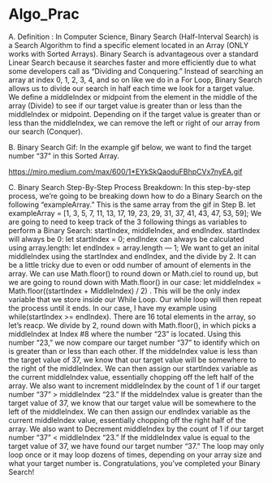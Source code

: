 # Algo_Prac

A. Definition : In Computer Science, Binary Search (Half-Interval Search) is a Search Algorithm to find a specific element located in an Array (ONLY works with Sorted Arrays). Binary Search is advantageous over a standard Linear Search because it searches faster and more efficiently due to what some developers call as “Dividing and Conquering.”
Instead of searching an array at index 0, 1, 2, 3, 4, and so on like we do in a For Loop, Binary Search allows us to divide our search in half each time we look for a target value.
We define a middleIndex or midpoint from the element in the middle of the array (Divide) to see if our target value is greater than or less than the middleIndex or midpoint. Depending on if the target value is greater than or less than the middleIndex, we can remove the left or right of our array from our search (Conquer).

B. Binary Search Gif:
In the example gif below, we want to find the target number “37” in this Sorted Array.

https://miro.medium.com/max/600/1*EYkSkQaoduFBhpCVx7nyEA.gif

C. Binary Search Step-By-Step Process Breakdown:
In this step-by-step process, we’re going to be breaking down how to do a Binary Search on the following “exampleArray.” This is the same array from the gif in Step B.
let exampleArray = [1, 3, 5, 7, 11, 13, 17, 19, 23, 29, 31, 37, 41, 43, 47, 53, 59];
We are going to need to keep track of the 3 following things as variables to perform a Binary Search: startIndex, middleIndex, and endIndex.
startIndex will always be 0: let startIndex = 0;
endIndex can always be calculated using array.length: let endIndex = array.length — 1;
We want to get an inital middleIndex using the startIndex and endIndex, and the divide by 2. It can be a little tricky due to even or odd number of amount of elements in the array. We can use Math.floor() to round down or Math.ciel to round up, but we are going to round down with Math.floor() in our case: let middleIndex = Math.floor((startIndex + MiddleIndex) / 2) . This will be the only index variable that we store inside our While Loop.
Our while loop will then repeat the process until it ends. In our case, I have my example using while(startIndex >= endIndex).
There are 16 total elements in the array, so let’s reacp. We divide by 2, round down with Math.floor(), in which picks a middleIndex at Index #8 where the number “23” is located. Using this number “23,” we now compare our target number “37” to identify which on is greater than or less than each other.
If the middeIndex value is less than the target value of 37, we know that our target value will be somewhere to the right of the middleIndex. We can then assign our startIndex variable as the current middleIndex value, essentially chopping off the left half of the array. We also want to increment middleIndex by the count of 1 if our target number “37” > middleIndex “23.”
If the middeIndex value is greater than the target value of 37, we know that our target value will be somewhere to the left of the middleIndex. We can then assign our endIndex variable as the current middleIndex value, essentially chopping off the right half of the array. We also want to Decrement middleIndex by the count of 1 if our target number “37” < middleIndex “23.”
If the middleIndex value is equal to the target value of 37, we have found our target number “37.” The loop may only loop once or it may loop dozens of times, depending on your array size and what your target number is.
Congratulations, you’ve completed your Binary Search!
